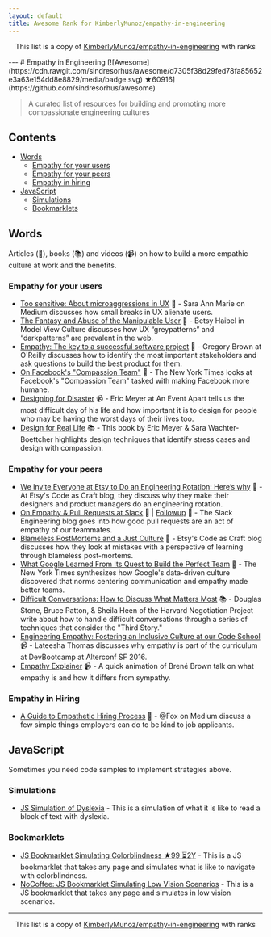 ```yaml
---
layout: default
title: Awesome Rank for KimberlyMunoz/empathy-in-engineering
---
```


<p align="center">
	This list is a copy of <a href="https://github.com/KimberlyMunoz/empathy-in-engineering">KimberlyMunoz/empathy-in-engineering</a> with ranks
</p>
---
# Empathy in Engineering [![Awesome](https://cdn.rawgit.com/sindresorhus/awesome/d7305f38d29fed78fa85652e3a63e154dd8e8829/media/badge.svg) ★60916](https://github.com/sindresorhus/awesome)

> A curated list of resources for building and promoting more compassionate engineering cultures

## Contents

- [Words](#words)
  - [Empathy for your users](#empathy-for-your-users)
  - [Empathy for your peers](#empathy-for-your-peers)
  - [Empathy in hiring](#empathy-in-hiring)
- [JavaScript](#javascript)
  - [Simulations](#simulations)
  - [Bookmarklets](#bookmarklets)


## Words

Articles (📰), books (📚) and videos (📹) on how to build a more empathic culture at work and the benefits.


### Empathy for your users

-  [Too sensitive: About microaggressions in UX](https://medium.com/@sara_ann_marie/too-sensitive-9752a86a8382) 📰 - Sara Ann Marie on Medium discusses how small breaks in UX alienate users.
- [The Fantasy and Abuse of the Manipulable User](https://modelviewculture.com/pieces/the-fantasy-and-abuse-of-the-manipulable-user) 📰 - Betsy Haibel in Model View Culture discusses how UX “greypatterns” and “darkpatterns” are prevalent in the web.
- [Empathy: The key to a successful software project](https://www.oreilly.com/ideas/empathy-the-key-to-a-successful-software-project) 📰 - Gregory Brown at O'Reilly discusses how to identify the most important stakeholders and ask questions to build the best product for them.
- [On Facebook's "Compassion Team"](http://www.nytimes.com/2016/03/13/fashion/facebook-breakup-compassion-team.html?_r=0) 📰 - The New York Times looks at Facebook's "Compassion Team" tasked with making Facebook more humane.
- [Designing for Disaster](https://vimeo.com/148927676) 📹 - Eric Meyer at An Event Apart tells us the most difficult day of his life and how important it is to design for people who may be having the worst days of their lives too.
- [Design for Real Life](https://abookapart.com/products/design-for-real-life) 📚 - This book by Eric Meyer & Sara Wachter-Boettcher highlights design techniques that identify stress cases and design with compassion.


### Empathy for your peers

- [We Invite Everyone at Etsy to Do an Engineering Rotation: Here’s why](https://codeascraft.com/2014/12/22/engineering-rotation/) 📰 - At Etsy's Code as Craft blog, they discuss why they make their designers and product managers do an engineering rotation.
- [On Empathy & Pull Requests at Slack](https://slack.engineering/on-empathy-pull-requests-979e4257d158) 📰 | [Followup](https://slack.engineering/how-about-code-reviews-2695fb10d034) 📰 - The Slack Engineering blog goes into how good pull requests are an act of empathy of our teammates.
- [Blameless PostMortems and a Just Culture](https://codeascraft.com/2012/05/22/blameless-postmortems/) 📰 - Etsy's Code as Craft blog discusses how they look at mistakes with a perspective of learning through blameless post-mortems.
- [What Google Learned From Its Quest to Build the Perfect Team](http://www.nytimes.com/2016/02/28/magazine/what-google-learned-from-its-quest-to-build-the-perfect-team.html) 📰 - The New York Times synthesizes how Google's data-driven culture discovered that norms centering communication and empathy made better teams.
- [Difficult Conversations: How to Discuss What Matters Most](http://smile.amazon.com/gp/product/B004CR6ALA/) 📚  - Douglas Stone, Bruce Patton, & Sheila Heen of the Harvard Negotiation Project write about how to handle difficult conversations through a series of techniques that consider the "Third Story."
- [Engineering Empathy: Fostering an Inclusive Culture at our Code School](http://www.alterconf.com/talks/engineering-empathy-fostering-inclusive-culture-our-code-school) 📹 - Lateesha Thomas discusses why empathy is part of the curriculum at DevBootcamp at Alterconf SF 2016.
- [Empathy Explainer](https://www.youtube.com/watch?v=1Evwgu369Jw) 📹 - A quick animation of Brené Brown talk on what empathy is and how it differs from sympathy.

### Empathy in Hiring

- [A Guide to Empathetic Hiring Process](https://medium.com/@fox/a-guide-to-empathetic-hiring-processes-c11c7ce0cd49) 📰 - @Fox on Medium discuss a few simple things employers can do to be kind to job applicants.


## JavaScript

Sometimes you need code samples to implement strategies above.

### Simulations
- [JS Simulation of Dyslexia](http://geon.github.io/programming/2016/03/03/dsxyliea) - This is a simulation of what it is like to read a block of text with dyslexia.

### Bookmarklets
- [JS Bookmarklet Simulating Colorblindness ★99 ⏳2Y](https://github.com/Altreus/colourblind) - This is a JS bookmarklet that takes any page and simulates what is like to navigate with colorblindness.
- [NoCoffee: JS Bookmarklet Simulating Low Vision Scenarios](https://accessgarage.wordpress.com/2013/02/09/458/) - This is a JS bookmarklet that takes any page and simulates in low vision scenarios.
---
<p align="center">
	This list is a copy of <a href="https://github.com/KimberlyMunoz/empathy-in-engineering">KimberlyMunoz/empathy-in-engineering</a> with ranks
</p>
